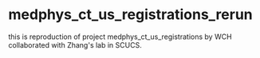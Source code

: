 # medphys_ct_us_registrations_rerun
this is reproduction of project medphys_ct_us_registrations by WCH collaborated with Zhang's lab in SCUCS. 
